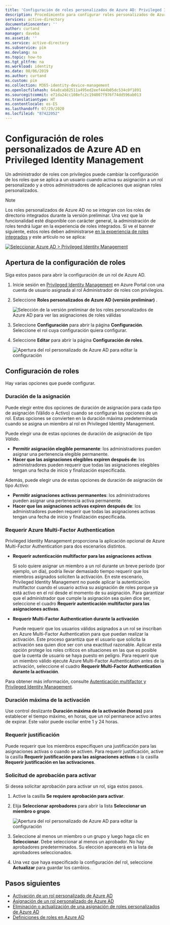 ```yaml
---
title: 'Configuración de roles personalizados de Azure AD: Privileged Identity Management (PIM)'
description: Procedimiento para configurar roles personalizados de Azure AD en Privileged Identity Management (PIM)
services: active-directory
documentationcenter: ''
author: curtand
manager: daveba
ms.assetid: ''
ms.service: active-directory
ms.subservice: pim
ms.devlang: na
ms.topic: how-to
ms.tgt_pltfrm: na
ms.workload: identity
ms.date: 08/06/2019
ms.author: curtand
ms.custom: pim
ms.collection: M365-identity-device-management
ms.openlocfilehash: 64a8cab82511a495ed2eef444b05dc534c0f1891
ms.sourcegitcommit: e71da24cc108efc2c194007f976f74dd596ab013
ms.translationtype: HT
ms.contentlocale: es-ES
ms.lasthandoff: 07/29/2020
ms.locfileid: "87422052"
---
```

# <a name="configure-azure-ad-custom-roles-in-privileged-identity-management"></a>Configuración de roles personalizados de Azure AD en Privileged Identity Management

Un administrador de roles con privilegios puede cambiar la configuración de los roles que se aplica a un usuario cuando activa su asignación a un rol personalizado y a otros administradores de aplicaciones que asignan roles personalizados.

> [!NOTE]
> Los roles personalizados de Azure AD no se integran con los roles de directorio integrados durante la versión preliminar. Una vez que la funcionalidad esté disponible con carácter general, la administración de roles tendrá lugar en la experiencia de roles integrados. Si ve el banner siguiente, estos roles deben administrarse [en la experiencia de roles integrados](pim-how-to-activate-role.md) y este artículo no se aplica:
>
> [![Seleccionar Azure AD > Privileged Identity Management](media/pim-how-to-add-role-to-user/pim-new-version.png)](media/pim-how-to-add-role-to-user/pim-new-version.png#lightbox)

## <a name="open-role-settings"></a>Apertura de la configuración de roles

Siga estos pasos para abrir la configuración de un rol de Azure AD.

1. Inicie sesión en [Privileged Identity Management](https://portal.azure.com/?Microsoft_AAD_IAM_enableCustomRoleManagement=true&Microsoft_AAD_IAM_enableCustomRoleAssignment=true&feature.rbacv2roles=true&feature.rbacv2=true&Microsoft_AAD_RegisteredApps=demo#blade/Microsoft_Azure_PIMCommon/CommonMenuBlade/quickStart) en Azure Portal con una cuenta de usuario asignada al rol Administrador de roles con privilegios.
1. Seleccione **Roles personalizados de Azure AD (versión preliminar)** .

    ![Selección de la versión preliminar de los roles personalizados de Azure AD para ver las asignaciones de roles válidas](./media/azure-ad-custom-roles-configure/settings-list.png)

1. Seleccione **Configuración** para abrir la página **Configuración**. Seleccione el rol cuya configuración quiera configurar.
1. Seleccione **Editar** para abrir la página **Configuración de roles**.

    ![Apertura del rol personalizado de Azure AD para editar la configuración](./media/azure-ad-custom-roles-configure/edit-settings.png)

## <a name="role-settings"></a>Configuración de roles

Hay varias opciones que puede configurar.

### <a name="assignment-duration"></a>Duración de la asignación

Puede elegir entre dos opciones de duración de asignación para cada tipo de asignación (Válido o Activo) cuando se configuran las opciones de un rol. Estas opciones se convierten en la duración máxima predeterminada cuando se asigna un miembro al rol en Privileged Identity Management.

Puede elegir una de estas opciones de duración de asignación de tipo *Válido*.

- **Permitir asignación elegible permanente**: los administradores pueden asignar una pertenencia elegible permanente.
- **Hacer que las asignaciones elegibles expiren después de**: los administradores pueden requerir que todas las asignaciones elegibles tengan una fecha de inicio y finalización especificada.

Además, puede elegir una de estas opciones de duración de asignación de tipo *Activo*:

- **Permitir asignaciones activas permanentes**: los administradores pueden asignar una pertenencia activa permanente.
- **Hacer que las asignaciones activas expiren después de**: los administradores pueden requerir que todas las asignaciones activas tengan una fecha de inicio y finalización especificada.

### <a name="require-azure-multi-factor-authentication"></a>Requerir Azure Multi-Factor Authentication

Privileged Identity Management proporciona la aplicación opcional de Azure Multi-Factor Authentication para dos escenarios distintos.

- **Requerir autenticación multifactor para las asignaciones activas**

  Si solo quiere asignar un miembro a un rol durante un breve período (por ejemplo, un día), podría llevar demasiado tiempo requerir que los miembros asignados soliciten la activación. En este escenario, Privileged Identity Management no puede aplicar la autenticación multifactor cuando el usuario activa su asignación de roles porque ya está activo en el rol desde el momento de su asignación. Para garantizar que el administrador que cumple la asignación sea quien dice ser, seleccione el cuadro **Requerir autenticación multifactor para las asignaciones activas**.

- **Requerir Multi-Factor Authentication durante la activación**

  Puede requerir que los usuarios válidos asignados a un rol se inscriban en Azure Multi-Factor Authentication para que puedan realizar la activación. Este proceso garantiza que el usuario que solicita la activación sea quien dice ser con una exactitud razonable. Aplicar esta opción protege los roles críticos en situaciones en las que es posible que la cuenta de usuario se haya puesto en peligro. Para requerir que un miembro válido ejecute Azure Multi-Factor Authentication antes de la activación, seleccione el cuadro **Requerir Multi-Factor Authentication durante la activación**.

Para obtener más información, consulte [Autenticación multifactor y Privileged Identity Management](pim-how-to-require-mfa.md).

### <a name="activation-maximum-duration"></a>Duración máxima de la activación

Use control deslizante **Duración máxima de la activación (horas)** para establecer el tiempo máximo, en horas, que un rol permanece activo antes de expirar. Este valor puede oscilar entre 1 y 24 horas.

### <a name="require-justification"></a>Requerir justificación

Puede requerir que los miembros especifiquen una justificación para las asignaciones activas o cuando se activen. Para requerir justificación, active la casilla **Requerir justificación para las asignaciones activas** o la casilla **Requerir justificación en las activaciones**.

### <a name="require-approval-to-activate"></a>Solicitud de aprobación para activar

Si desea solicitar aprobación para activar un rol, siga estos pasos.

1. Active la casilla **Se requiere aprobación para activar**.
1. Elija **Seleccionar aprobadores** para abrir la lista **Seleccionar un miembro o grupo**.

    ![Apertura del rol personalizado de Azure AD para editar la configuración](./media/azure-ad-custom-roles-configure/select-approvers.png)

1. Seleccione al menos un miembro o un grupo y luego haga clic en **Seleccionar**. Debe seleccionar al menos un aprobador. No hay aprobadores predeterminados. Su elección aparecerá en la lista de aprobadores seleccionados.
1. Una vez que haya especificado la configuración del rol, seleccione **Actualizar** para guardar los cambios.

## <a name="next-steps"></a>Pasos siguientes

- [Activación de un rol personalizado de Azure AD](azure-ad-custom-roles-activate.md)
- [Asignación de un rol personalizado de Azure AD](azure-ad-custom-roles-assign.md)
- [Eliminación o actualización de una asignación de roles personalizados de Azure AD](azure-ad-custom-roles-update-remove.md)
- [Definiciones de roles en Azure AD](../users-groups-roles/directory-assign-admin-roles.md)

